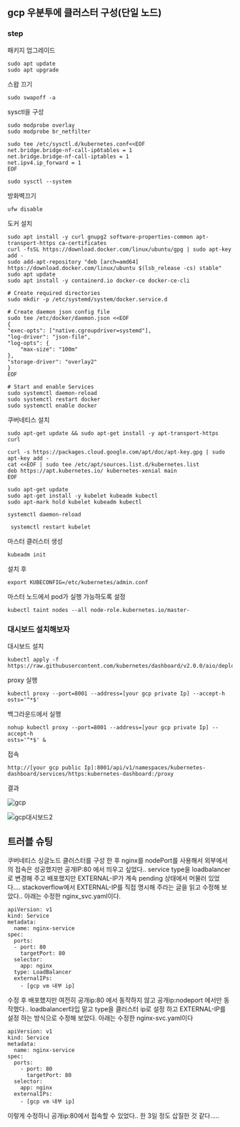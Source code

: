 ## gcp 우분투에 클러스터 구성(단일 노드)

### step

패키지 업그레이드

    sudo apt update
    sudo apt upgrade

스왑 끄기

    sudo swapoff -a

sysctl을 구성

    sudo modprobe overlay
    sudo modprobe br_netfilter

    sudo tee /etc/sysctl.d/kubernetes.conf<<EOF
    net.bridge.bridge-nf-call-ip6tables = 1
    net.bridge.bridge-nf-call-iptables = 1
    net.ipv4.ip_forward = 1
    EOF

    sudo sysctl --system

방화벽끄기

    ufw disable

도커 설치

    sudo apt install -y curl gnupg2 software-properties-common apt-transport-https ca-certificates
    curl -fsSL https://download.docker.com/linux/ubuntu/gpg | sudo apt-key add -
    sudo add-apt-repository "deb [arch=amd64] https://download.docker.com/linux/ubuntu $(lsb_release -cs) stable"
    sudo apt update
    sudo apt install -y containerd.io docker-ce docker-ce-cli

    # Create required directories
    sudo mkdir -p /etc/systemd/system/docker.service.d

    # Create daemon json config file
    sudo tee /etc/docker/daemon.json <<EOF
    {
    "exec-opts": ["native.cgroupdriver=systemd"],
    "log-driver": "json-file",
    "log-opts": {
        "max-size": "100m"
    },
    "storage-driver": "overlay2"
    }
    EOF

    # Start and enable Services
    sudo systemctl daemon-reload 
    sudo systemctl restart docker
    sudo systemctl enable docker

쿠버네티스 설치

    sudo apt-get update && sudo apt-get install -y apt-transport-https curl

    curl -s https://packages.cloud.google.com/apt/doc/apt-key.gpg | sudo apt-key add -
    cat <<EOF | sudo tee /etc/apt/sources.list.d/kubernetes.list
    deb https://apt.kubernetes.io/ kubernetes-xenial main
    EOF

    sudo apt-get update
    sudo apt-get install -y kubelet kubeadm kubectl
    sudo apt-mark hold kubelet kubeadm kubectl

    systemctl daemon-reload

     systemctl restart kubelet

마스터 클러스터 생성

    kubeadm init

설치 후 

    export KUBECONFIG=/etc/kubernetes/admin.conf

마스터 노드에서 pod가 실행 가능하도록 설정

    kubectl taint nodes --all node-role.kubernetes.io/master-


### 대시보드 설치해보자

대시보드 설치

    kubectl apply -f https://raw.githubusercontent.com/kubernetes/dashboard/v2.0.0/aio/deploy/recommended.yaml


proxy 실행

    kubectl proxy --port=8001 --address=[your gcp private Ip] --accept-h
    osts='^*$'

백그라운드에서 실행

    nohup kubectl proxy --port=8001 --address=[your gcp private Ip] --accept-h
    osts='^*$' &

접속

    http://[your gcp public Ip]:8001/api/v1/namespaces/kubernetes-dashboard/services/https:kubernetes-dashboard:/proxy

결과

![gcp](https://user-images.githubusercontent.com/68090443/150668585-b2c01267-d4e6-4e6d-b294-9f478efbdc37.PNG)



![gcp대시보드2](https://user-images.githubusercontent.com/68090443/150668662-6df07b49-e701-4fcf-8aee-8e27b54ea2e7.png)


## 트러블 슈팅

쿠버네티스 싱글노드 클러스터를 구성 한 후 nginx를 nodePort를 사용해서 외부에서의 접속은 성공했지만 공개IP:80 에서 띄우고 싶었다.. service type을 loadbalancer로 변경해 주고 배포했지만 EXTERNAL-IP가 계속 pending 상태에서 머물러 있었다.... stackoverflow에서 EXTERNAL-IP를 직접 명시해 주라는 글을 읽고 수정해 보았다.. 아래는 수정한 nginx_svc.yaml이다.

    apiVersion: v1
    kind: Service
    metadata:
      name: nginx-service
    spec:
      ports:
      - port: 80
        targetPort: 80
      selector:
        app: nginx
      type: LoadBalancer
      externalIPs:
        - [gcp vm 내부 ip]
 
 수정 후 배포했지만 여전히 공개ip:80 에서 동작하지 않고 공개ip:nodeport 에서만 동작했다.. loadbalancer타입 말고 type을 클러스터 ip로 설정 하고  EXTERNAL-IP를 설정 하는 방식으로 수정해 보았다. 아래는 수정한 nginx-svc.yaml이다
 
    apiVersion: v1
    kind: Service
    metadata:
      name: nginx-service
    spec:
      ports:
        - port: 80
          targetPort: 80
      selector:
        app: nginx
      externalIPs:
        - [gcp vm 내부 ip]
        
이렇게 수정하니 공개ip:80에서 접속할 수 있었다.. 한 3일 정도 삽질한 것 같다.....

